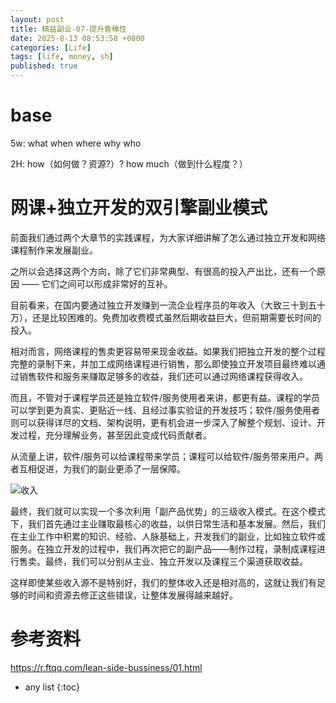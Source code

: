 ```yaml
---
layout: post
title: 精益副业-07-提升鲁棒性
date: 2025-8-13 08:53:58 +0800
categories: [Life]
tags: [life, money, sh]
published: true
---
```



# base

5w: what when where why who

2H: how（如何做？资源?）? how much（做到什么程度？）

# 网课+独立开发的双引擎副业模式

前面我们通过两个大章节的实践课程，为大家详细讲解了怎么通过独立开发和网络课程制作来发展副业。

之所以会选择这两个方向，除了它们非常典型、有很高的投入产出比，还有一个原因 —— 它们之间可以形成非常好的互补。

目前看来，在国内要通过独立开发赚到一流企业程序员的年收入（大致三十到五十万），还是比较困难的。免费加收费模式虽然后期收益巨大，但前期需要长时间的投入。

相对而言，网络课程的售卖更容易带来现金收益。如果我们把独立开发的整个过程完整的录制下来，并加工成网络课程进行销售，那么即使独立开发项目最终难以通过销售软件和服务来赚取足够多的收益，我们还可以通过网络课程获得收入。

而且，不管对于课程学员还是独立软件/服务使用者来讲，都更有益。课程的学员可以学到更为真实、更贴近一线、且经过事实验证的开发技巧；软件/服务使用者则可以获得详尽的文档、架构说明，更有机会进一步深入了解整个规划、设计、开发过程，充分理解业务，甚至因此变成代码贡献者。

从流量上讲，软件/服务可以给课程带来学员；课程可以给软件/服务带来用户。两者互相促进，为我们的副业更添了一层保障。

![收入](https://r.ftqq.com/lean-side-bussiness/images/e0d3f636b6cf6ee45d51e9e9d41283940a9a0d84c6f7f067d8cd6e2f56446547.png)

最终，我们就可以实现一个多次利用「副产品优势」的三级收入模式。在这个模式下，我们首先通过主业赚取最核心的收益，以供日常生活和基本发展。然后，我们在主业工作中积累的知识、经验、人脉基础上，开发我们的副业，比如独立软件或服务。在独立开发的过程中，我们再次把它的副产品——制作过程，录制成课程进行售卖。最终，我们可以分别从主业、独立开发以及课程三个渠道获取收益。

这样即使某些收入源不是特别好，我们的整体收入还是相对高的，这就让我们有足够的时间和资源去修正这些错误，让整体发展得越来越好。

# 参考资料

https://r.ftqq.com/lean-side-bussiness/01.html

* any list
{:toc}